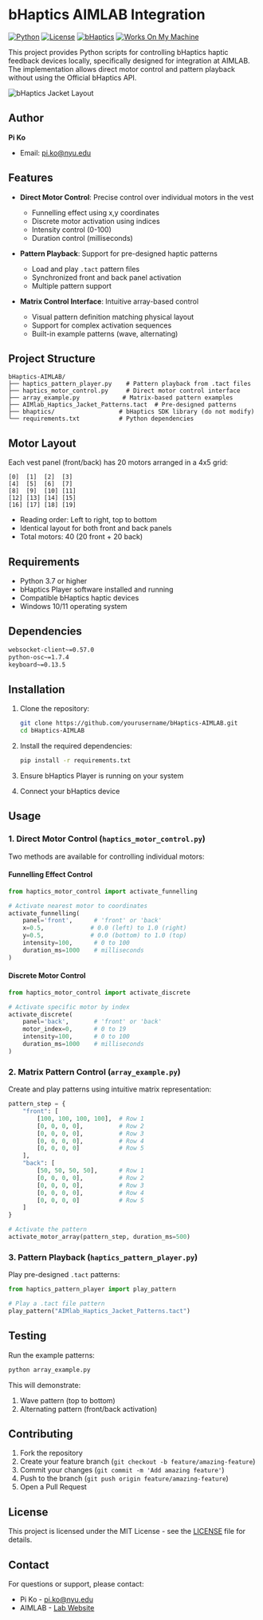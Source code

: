 # bHaptics AIMLAB Integration

[![Python](https://img.shields.io/badge/Python-3.7%2B-blue.svg)](https://www.python.org/downloads/)
[![License](https://img.shields.io/badge/License-MIT-green.svg)](LICENSE)
[![bHaptics](https://img.shields.io/badge/bHaptics-SDK-orange.svg)](https://www.bhaptics.com/develop)
[![Works On My Machine](https://img.shields.io/badge/Works-On%20My%20Machine-brightgreen.svg)](https://github.com/nikku/works-on-my-machine)


This project provides Python scripts for controlling bHaptics haptic feedback devices locally, specifically designed for integration at AIMLAB. The implementation allows direct motor control and pattern playback without using the Official bHaptics API.

![bHaptics Jacket Layout](Jacket.png)


## Author

**Pi Ko**
- Email: pi.ko@nyu.edu

## Features

- **Direct Motor Control**: Precise control over individual motors in the vest
  - Funnelling effect using x,y coordinates
  - Discrete motor activation using indices
  - Intensity control (0-100)
  - Duration control (milliseconds)

- **Pattern Playback**: Support for pre-designed haptic patterns
  - Load and play `.tact` pattern files
  - Synchronized front and back panel activation
  - Multiple pattern support

- **Matrix Control Interface**: Intuitive array-based control
  - Visual pattern definition matching physical layout
  - Support for complex activation sequences
  - Built-in example patterns (wave, alternating)

## Project Structure

```
bHaptics-AIMLAB/
├── haptics_pattern_player.py    # Pattern playback from .tact files
├── haptics_motor_control.py     # Direct motor control interface
├── array_example.py            # Matrix-based pattern examples
├── AIMlab_Haptics_Jacket_Patterns.tact  # Pre-designed patterns
├── bhaptics/                  # bHaptics SDK library (do not modify)
└── requirements.txt           # Python dependencies
```

## Motor Layout

Each vest panel (front/back) has 20 motors arranged in a 4x5 grid:
```
[0]  [1]  [2]  [3]
[4]  [5]  [6]  [7]
[8]  [9]  [10] [11]
[12] [13] [14] [15]
[16] [17] [18] [19]
```
- Reading order: Left to right, top to bottom
- Identical layout for both front and back panels
- Total motors: 40 (20 front + 20 back)

## Requirements

- Python 3.7 or higher
- bHaptics Player software installed and running
- Compatible bHaptics haptic devices
- Windows 10/11 operating system

## Dependencies

```bash
websocket-client~=0.57.0
python-osc~=1.7.4
keyboard~=0.13.5
```

## Installation

1. Clone the repository:
   ```bash
   git clone https://github.com/yourusername/bHaptics-AIMLAB.git
   cd bHaptics-AIMLAB
   ```

2. Install the required dependencies:
   ```bash
   pip install -r requirements.txt
   ```

3. Ensure bHaptics Player is running on your system
4. Connect your bHaptics device

## Usage

### 1. Direct Motor Control (`haptics_motor_control.py`)

Two methods are available for controlling individual motors:

#### Funnelling Effect Control
```python
from haptics_motor_control import activate_funnelling

# Activate nearest motor to coordinates
activate_funnelling(
    panel='front',      # 'front' or 'back'
    x=0.5,             # 0.0 (left) to 1.0 (right)
    y=0.5,             # 0.0 (bottom) to 1.0 (top)
    intensity=100,      # 0 to 100
    duration_ms=1000    # milliseconds
)
```

#### Discrete Motor Control
```python
from haptics_motor_control import activate_discrete

# Activate specific motor by index
activate_discrete(
    panel='back',       # 'front' or 'back'
    motor_index=0,      # 0 to 19
    intensity=100,      # 0 to 100
    duration_ms=1000    # milliseconds
)
```

### 2. Matrix Pattern Control (`array_example.py`)

Create and play patterns using intuitive matrix representation:

```python
pattern_step = {
    "front": [
        [100, 100, 100, 100],  # Row 1
        [0, 0, 0, 0],          # Row 2
        [0, 0, 0, 0],          # Row 3
        [0, 0, 0, 0],          # Row 4
        [0, 0, 0, 0]           # Row 5
    ],
    "back": [
        [50, 50, 50, 50],      # Row 1
        [0, 0, 0, 0],          # Row 2
        [0, 0, 0, 0],          # Row 3
        [0, 0, 0, 0],          # Row 4
        [0, 0, 0, 0]           # Row 5
    ]
}

# Activate the pattern
activate_motor_array(pattern_step, duration_ms=500)
```

### 3. Pattern Playback (`haptics_pattern_player.py`)

Play pre-designed `.tact` patterns:

```python
from haptics_pattern_player import play_pattern

# Play a .tact file pattern
play_pattern("AIMlab_Haptics_Jacket_Patterns.tact")
```

## Testing

Run the example patterns:
```bash
python array_example.py
```

This will demonstrate:
1. Wave pattern (top to bottom)
2. Alternating pattern (front/back activation)

## Contributing

1. Fork the repository
2. Create your feature branch (`git checkout -b feature/amazing-feature`)
3. Commit your changes (`git commit -m 'Add amazing feature'`)
4. Push to the branch (`git push origin feature/amazing-feature`)
5. Open a Pull Request

## License

This project is licensed under the MIT License - see the [LICENSE](LICENSE) file for details.


## Contact

For questions or support, please contact:
- Pi Ko - pi.ko@nyu.edu
- AIMLAB - [Lab Website](https://aimlab-haptics.com/)

